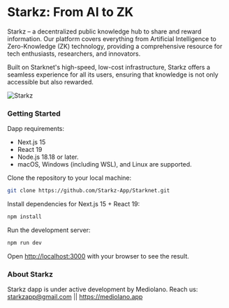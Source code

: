 # Starkz: From AI to ZK

Starkz – a decentralized public knowledge hub to share and reward information. Our platform covers everything from Artificial Intelligence to Zero-Knowledge (ZK) technology, providing a comprehensive resource for tech enthusiasts, researchers, and innovators.

Built on Starknet's high-speed, low-cost infrastructure, Starkz offers a seamless experience for all its users, ensuring that knowledge is not only accessible but also rewarded.

![Starkz](https://mediolano.app/wp-content/uploads/2025/01/Starkz-Mockup.png)


### Getting Started

Dapp requirements:
- Next.js 15
- React 19
- Node.js 18.18 or later.
- macOS, Windows (including WSL), and Linux are supported.

Clone the repository to your local machine:

```bash
git clone https://github.com/Starkz-App/Starknet.git
```
Install dependencies for Next.js 15 + React 19:

```bash
npm install
```

Run the development server:

```bash
npm run dev
```

Open [http://localhost:3000](http://localhost:3000) with your browser to see the result.

### About Starkz

Starkz dapp is under active development by Mediolano.
Reach us: starkzapp@gmail.com || https://mediolano.app
